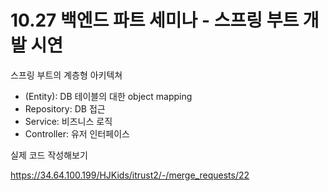 # 10.27 백엔드 파트 세미나 - 스프링 부트 개발 시연

스프링 부트의 계층형 아키텍쳐

- (Entity): DB 테이블의 대한 object mapping
- Repository: DB 접근
- Service: 비즈니스 로직
- Controller: 유저 인터페이스

실제 코드 작성해보기

<https://34.64.100.199/HJKids/itrust2/-/merge_requests/22>
